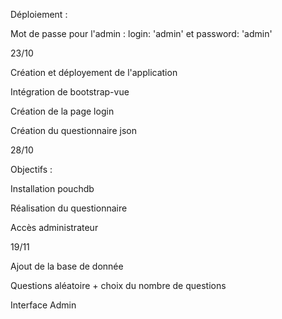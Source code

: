 Déploiement : 

Mot de passe pour l'admin : login: 'admin' et password: 'admin'

23/10

Création et déployement de l'application 

Intégration de bootstrap-vue

Création de la page login

Création du questionnaire json


28/10

Objectifs :

Installation pouchdb

Réalisation du questionnaire

Accès administrateur


19/11

Ajout de la base de donnée

Questions aléatoire + choix du nombre de questions

Interface Admin